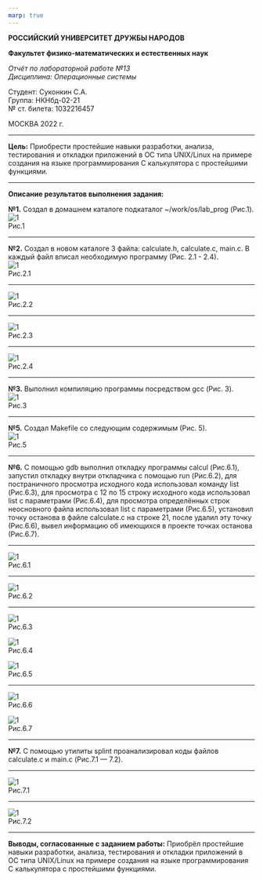 ```yaml
---
marp: true
---
```


**РОССИЙСКИЙ УНИВЕРСИТЕТ ДРУЖБЫ НАРОДОВ**

**Факультет физико-математических и естественных наук**

*Отчёт по лабораторной работе №13        
Дисциплина: Операционные системы*

Студент: Суконкин С.А.  
Группа: НКНбд-02-21  
№ ст. билета: 1032216457                                       

МОСКВА
2022 г.

---

**Цель:**
Приобрести простейшие навыки разработки, анализа, тестирования и откладки приложений в ОС типа UNIX/Linux на примере создания на языке программирования С калькулятора с простейшими функциями. 

---

**Описание результатов выполнения задания:**

**№1.**
Создал в домашнем каталоге подкаталог ~/work/os/lab_prog (Рис.1).  
![1](https://github.com/sasukonkin/Otchyoty/blob/main/New%20folder%20(13)/13.1.png?raw=true)        
Рис.1  

---
**№2.**
Создал в новом каталоге 3 файла: calculate.h, calculate.c, main.c. В каждый файл вписал необходимую программу (Рис. 2.1  - 2.4).   
![1](https://github.com/sasukonkin/Otchyoty/blob/main/New%20folder%20(13)/13.2.1.png?raw=true)     
Рис.2.1  

---
![1](https://github.com/sasukonkin/Otchyoty/blob/main/New%20folder%20(13)/13.2.2.png?raw=true)  
Рис.2.2  

---
![1](https://github.com/sasukonkin/Otchyoty/blob/main/New%20folder%20(13)/13.2.3.png?raw=true)  
Рис.2.3  

---
![1](https://github.com/sasukonkin/Otchyoty/blob/main/New%20folder%20(13)/13.2.4.png?raw=true)  
Рис.2.4  

---
**№3.**
Выполнил компиляцию программы посредством gcc (Рис. 3).  
![1](https://github.com/sasukonkin/Otchyoty/blob/main/New%20folder%20(13)/13.3.png?raw=true)    
Рис.3  

---
**№5.**
Создал Makefile со следующим содержимым (Рис. 5).  
![1](https://github.com/sasukonkin/Otchyoty/blob/main/New%20folder%20(13)/13.5.png?raw=true)  
Рис.5  

---
**№6.**
С помощью gdb выполнил откладку программы calcul (Рис.6.1), запустил откладку внутри откладчика с помощью run (Рис.6.2), для постраничного просмотра исходного кода использовал команду list (Рис.6.3), для просмотра с 12 по 15 строку исходного кода использовал list с параметрами (Рис.6.4), для просмотра определённых строк неосновного файла использовал list с параметрами (Рис.6.5), установил точку останова в файле calculate.c на строке 21, после удалил эту точку (Рис.6.6), вывел информацию об имеющихся в проекте точках останова (Рис.6.7).   

---
![1](https://github.com/sasukonkin/Otchyoty/blob/main/New%20folder%20(13)/13.6.1.png?raw=true)    
Рис.6.1  

---
![1](https://github.com/sasukonkin/Otchyoty/blob/main/New%20folder%20(13)/13.6.2.png?raw=true)    
Рис.6.2  

---
![1](https://github.com/sasukonkin/Otchyoty/blob/main/New%20folder%20(13)/13.6.3.png?raw=true)  
Рис.6.3  

![1](https://github.com/sasukonkin/Otchyoty/blob/main/New%20folder%20(13)/13.6.4.png?raw=true)  
Рис.6.4  

![1](https://github.com/sasukonkin/Otchyoty/blob/main/New%20folder%20(13)/13.6.5.png?raw=true)  
Рис.6.5  

---
![1](https://github.com/sasukonkin/Otchyoty/blob/main/New%20folder%20(13)/13.6.6.png?raw=true)  
Рис.6.6  

![1](https://github.com/sasukonkin/Otchyoty/blob/main/New%20folder%20(13)/13.6.7.png?raw=true)  
Рис.6.7  

---
**№7.**
С помощью утилиты splint проанализировал коды файлов calculate.c и main.c (Рис.7.1 — 7.2).

---
![1](https://github.com/sasukonkin/Otchyoty/blob/main/New%20folder%20(13)/13.7.1.png?raw=true)    
Рис.7.1   

---
![1](https://github.com/sasukonkin/Otchyoty/blob/main/New%20folder%20(13)/13.7.2.png?raw=true)    
Рис.7.2   

---
**Выводы, согласованные с заданием работы:**
Приобрёл простейшие навыки разработки, анализа, тестирования и откладки приложений в ОС типа UNIX/Linux на примере создания на языке программирования С калькулятора с простейшими функциями.
